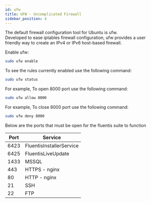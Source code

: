 ```yaml
---
id: ufw
title: UFW - Uncomplicated Firewall
sidebar_position: 4
---
```


The default firewall configuration tool for Ubuntu is ufw.  
Developed to ease iptables firewall configuration, ufw provides a user friendly way to create an IPv4 or IPv6 host-based firewall.  

Enable ufw:
```bash
sudo ufw enable
```
To see the rules currently enabled use the following command:  

```bash
sudo ufw status
```
For example, To open 8000 port use the following command:

```bash
sudo ufw allow 8000
```
For example, To close 8000 port use the following command:

```bash
sudo ufw deny 8000
```

Below are the ports that must be open for the fluentis suite to function

<table>
    <thead>
        <tr>
            <th>Port</th>
            <th>Service</th>
        </tr>
    </thead>
    <tbody>
        <tr>
            <td>6423</td>
            <td>FluentisInstallerService</td>
        </tr>
        <tr>
            <td>6425</td>
            <td>FluentisLiveUpdate</td>
        </tr>
        <tr>
            <td>1433</td>
            <td>MSSQL</td>
        </tr>
        <tr>
            <td>443</td>
            <td>HTTPS - nginx</td>
        </tr>
        <tr>
            <td>80</td>
            <td>HTTP - nginx</td>
        </tr>
        <tr>
            <td>21</td>
            <td>SSH</td>
        </tr>
        <tr>
            <td>22</td>
            <td>FTP</td>
        </tr>
    </tbody>
</table>
